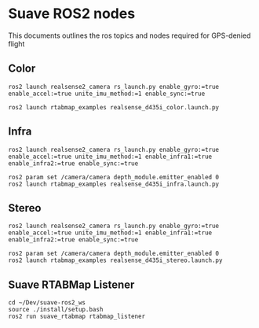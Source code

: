 # Suave ROS2 nodes
This documents outlines the ros topics and nodes required for GPS-denied flight

## Color
```
ros2 launch realsense2_camera rs_launch.py enable_gyro:=true enable_accel:=true unite_imu_method:=1 enable_sync:=true
```
```
ros2 launch rtabmap_examples realsense_d435i_color.launch.py
```

## Infra
```
ros2 launch realsense2_camera rs_launch.py enable_gyro:=true enable_accel:=true unite_imu_method:=1 enable_infra1:=true enable_infra2:=true enable_sync:=true
```
```
ros2 param set /camera/camera depth_module.emitter_enabled 0
ros2 launch rtabmap_examples realsense_d435i_infra.launch.py
```

## Stereo
```
ros2 launch realsense2_camera rs_launch.py enable_gyro:=true enable_accel:=true unite_imu_method:=1 enable_infra1:=true enable_infra2:=true enable_sync:=true
```
```
ros2 param set /camera/camera depth_module.emitter_enabled 0
ros2 launch rtabmap_examples realsense_d435i_stereo.launch.py
```

## Suave RTABMap Listener
```
cd ~/Dev/suave-ros2_ws
source ./install/setup.bash
ros2 run suave_rtabmap rtabmap_listener
```
